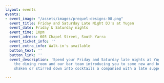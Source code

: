 ```yaml
---
layout: events
events:
- event_image: "/assets/images/prequel-designs-08.png"
  event_title: Friday and Saturday Late Night DJ's at Yugen
  event_date: Friday & Saturday nights
  event_time: 10pm
  event_adress: 605 Chapel Street, South Yarra
  event_ticket_info: ''
  event_extra_info: Walk-in's available
  button_text: ''
  button_link: ''
  event_description: 'Spend your Friday and Saturday late nights at Yugen. DJ’s energizing
    the dining room and our bar team introducing you to some new and beautiful flavours,
    shaken or stirred down into cocktails a companied with a late supper menu. '

---
```

